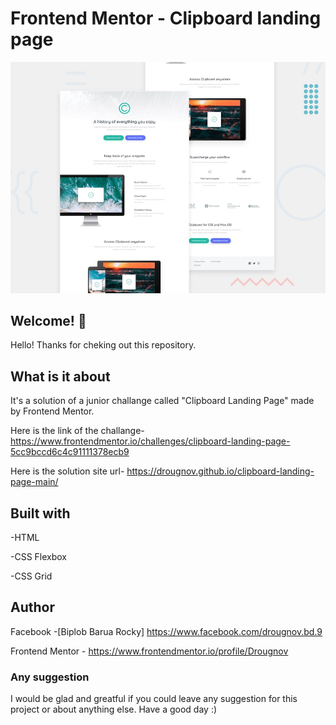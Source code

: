# Frontend Mentor - Clipboard landing page

![Design preview for the clipboard landing page coding challenge](./design/desktop-preview.jpg)

## Welcome! 👋

Hello! Thanks for cheking out this repository.

## What is it about

It's a solution of a junior challange called "Clipboard Landing Page" made by Frontend Mentor.

Here is the link of the challange-
https://www.frontendmentor.io/challenges/clipboard-landing-page-5cc9bccd6c4c91111378ecb9

Here is the solution site url-
https://drougnov.github.io/clipboard-landing-page-main/

## Built with

-HTML

-CSS Flexbox

-CSS Grid

## Author

Facebook -[Biplob Barua Rocky] https://www.facebook.com/drougnov.bd.9

Frontend Mentor - https://www.frontendmentor.io/profile/Drougnov

### Any suggestion

I would be glad and greatful if you could leave any suggestion for this project or about anything else. Have a good day :)
